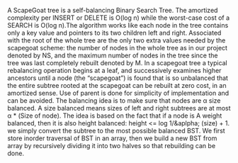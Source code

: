A ScapeGoat tree is a self-balancing Binary Search Tree. The amortized
complexity per INSERT or DELETE is O(log n) while the worst-case
cost of a SEARCH is O(log n).The algorithm works like each node in
the tree contains only a key value and pointers to its two children left
and right. Associated with the root of the whole tree are the only two
extra values needed by the scapegoat scheme: the number of nodes in
the whole tree as in our project denoted by NS, and the maximum
number of nodes in the tree since the tree was last completely rebuilt
denoted by M. In a scapegoat tree a typical rebalancing operation
begins at a leaf, and successively examines higher ancestors until a
node (the “scapegoat”) is found that is so unbalanced that the entire
subtree rooted at the scapegoat can be rebuilt at zero cost, in an
amortized sense. Use of parent is done for simplicity of implementation
and can be avoided. The balancing idea is to make sure that nodes are α
size balanced. Α size balanced means sizes of left and right subtrees are
at most α * (Size of node). The idea is based on the fact that if a node is
Α weight balanced, then it is also height balanced: height &lt;=
log 1/&amp;aplpha; (size) + 1. we simply convert the subtree to the most possible
balanced BST.
 We first store inorder traversal of BST in an array, then
we build a new BST from array by recursively dividing it into two
halves so that rebuilding can be done.

